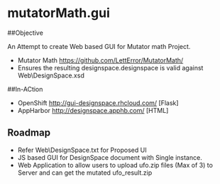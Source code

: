 # mutatorMath.gui

##Objective

An Attempt to create Web based GUI for Mutator math Project. 
* Mutator Math https://github.com/LettError/MutatorMath/
* Ensures the resulting designspace.designspace is valid against Web\DesignSpace.xsd 

##In-ACtion
* OpenShift http://gui-designspace.rhcloud.com/  [Flask]
* AppHarbor http://designspace.apphb.com/ [HTML]

## Roadmap
* Refer Web\DesignSpace.txt for Proposed UI 
* JS based GUI  for DesignSpace document with Single instance.
* Web Application to allow users to upload  ufo.zip files (Max of 3) to Server and can get the mutated ufo_result.zip  


